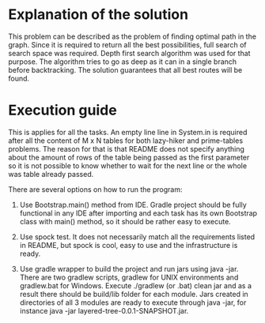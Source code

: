 # Explanation of the solution

This problem can be described as the problem of finding optimal path in the graph. Since it is required to return all the best possibilities, full search of search space was required. Depth first search algorithm was used for that purpose. The algorithm tries to go as deep as it can in a single branch before backtracking. The solution guarantees that all best routes will be found. 

# Execution guide

This is applies for all the tasks. An empty line line in System.in is required after all the content of M x N tables for both lazy-hiker and prime-tables problems. The reason for that is that README does not specify anything about the amount of rows of the table being passed as the first parameter so it is not possible to know whether to wait for the next line or the whole was table already passed.

There are several options on how to run the program:

1. Use Bootstrap.main() method from IDE. Gradle project should be fully functional in any IDE after importing and each task has its own Bootstrap class with main() method, so it should be rather easy to execute.
 
2. Use spock test. It does not necessarily match all the requirements listed in README, but spock is cool, easy to use and the infrastructure is ready.

3. Use gradle wrapper to build the project and run jars using java -jar. There are two gradlew scripts, gradlew for UNIX environments and gradlew.bat for Windows. Execute ./gradlew (or .bat) clean jar and as a result there should be build/lib folder for each module. Jars created in directories of all 3 modules are ready to execute through java -jar, for instance java -jar layered-tree-0.0.1-SNAPSHOT.jar. 